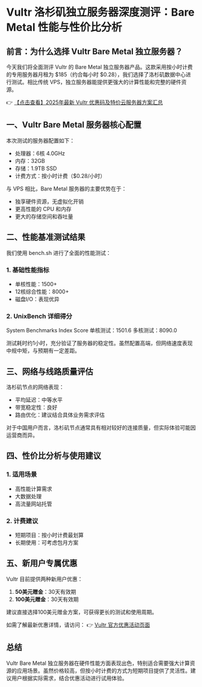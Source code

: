# Vultr 洛杉矶独立服务器深度测评：Bare Metal 性能与性价比分析

## 前言：为什么选择 Vultr Bare Metal 独立服务器？

今天我们将全面测评 Vultr 的 Bare Metal 独立服务器产品。这款采用按小时计费的专用服务器月租为 $185（约合每小时 $0.28），我们选择了洛杉矶数据中心进行测试。相比传统 VPS，独立服务器能提供更强大的计算性能和完整的硬件资源。

👉 [【点击查看】2025年最新 Vultr 优惠码及特价云服务器方案汇总](https://bit.ly/VuLtr)

## 一、Vultr Bare Metal 服务器核心配置

本次测试的服务器配置如下：
- 处理器：6核 4.0GHz
- 内存：32GB
- 存储：1.9TB SSD
- 计费方式：按小时计费（$0.28/小时）

与 VPS 相比，Bare Metal 服务器的主要优势在于：
- 独享硬件资源，无虚拟化开销
- 更高性能的 CPU 和内存
- 更大的存储空间和吞吐量

## 二、性能基准测试结果

我们使用 bench.sh 进行了全面的性能测试：

### 1. 基础性能指标
- 单核性能：1500+
- 12核综合性能：8000+
- 磁盘I/O：表现优异

### 2. UnixBench 详细得分

System Benchmarks Index Score
单核测试：1501.6
多核测试：8090.0

测试耗时约1小时，充分验证了服务器的稳定性。虽然配置高端，但网络速度表现中规中矩，与预期有一定差距。

## 三、网络与线路质量评估

洛杉矶节点的网络表现：
- 平均延迟：中等水平
- 带宽稳定性：良好
- 路由优化：建议结合具体业务需求评估

对于中国用户而言，洛杉矶节点通常具有相对较好的连接质量，但实际体验可能因运营商而异。

## 四、性价比分析与使用建议

### 1. 适用场景
- 高性能计算需求
- 大数据处理
- 高流量网站托管

### 2. 计费建议
- 短期项目：按小时计费最划算
- 长期使用：可考虑包月方案

## 五、新用户专属优惠

Vultr 目前提供两种新用户优惠：
1. **50美元赠金**：30天有效期
2. **100美元赠金**：30天有效期

建议直接选择100美元赠金方案，可获得更长的测试和使用周期。

如需了解最新优惠详情，请访问：
👉 [Vultr 官方优惠活动页面](https://bit.ly/VuLtr)

## 总结

Vultr Bare Metal 独立服务器在硬件性能方面表现出色，特别适合需要强大计算资源的应用场景。虽然价格较高，但按小时计费的方式为短期项目提供了灵活性。建议用户根据实际需求，结合优惠活动进行试用体验。